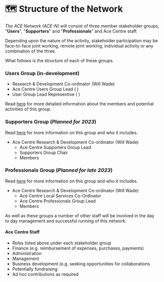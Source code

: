 # 🗺 Structure of the Network

_The ACE Network (ACE-N)_ will consist of three member stakeholder groups, "**Users**", "**Supporters**" and "**Professionals**" and Ace Centre staff.

Depending upon the nature of the activity, stakeholder participation may be face-to-face joint working, remote joint working, individual activity or any combination of the three.

What follows is the structure of each of these groups.&#x20;

### Users Group (in-development)

* Research & Development Co-ordinator (Will Wade)
* Ace Centre Users Group Lead (  )
* User Group Lead Representive ( )&#x20;

Read [here](users/) for more detailed information about the members and potential activities of this group.&#x20;

### Supporters Group (_Planned for 2023_)

Read [here](structure-of-the-network.md#supporters-group) for more information on this group and who it includes.&#x20;

* Ace Centre Research & Development Co-ordinator (Will Wade)
  * Ace Centre Supporters Group Lead
  * Supporters Group Chair
  * Members

### Professionals Group (_Planned for late 2023_)

Read [here](structure-of-the-network.md#professionals-group) for more information on this group and who it includes.&#x20;

* Ace Centre Research & Development Co-ordinator (Will Wade)
  * Ace Centre Local Services Co-Ordinator&#x20;
  * Ace Centre Professionals Group Lead
  * Members

As well as these groups a number of other staff will be involved in the day to day management and successful running of this network.&#x20;

#### Ace Centre Staff&#x20;

* Roles listed above under each stakeholder group
* Finance (e.g. reimbursement of expenses, purchases, payments)
* Administration&#x20;
* Management
* Business development (e.g. seeking opportunities for collaborations&#x20;
* Potentially fundraising
* Ad hoc contributions as required

